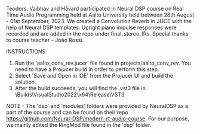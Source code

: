 Teodors, Vaibhav and Håvard participated in Neural DSP course on Real Time Audio Programming held at Aalto University held between 28th August - 01st September, 2023. We created a Convolution Reverb in JUCE with the help of Neural DSP templates. Upright piano impulse responses were recorded and are added in the repo under final_stereo_IRs. Special thanks to course teacher - João Rossi.

INSTRUCTIONS

1. Run the 'aalto_conv_rev.jucer' file found in projects/aalto_conv_rev. You need to have a Projucer build in order to perform this step.
2. Select 'Save and Open in IDE' from the Projucer UI and build the solution.
3. After the build succeeds, you will find the .vst3 file in \Builds\VisualStudio2022\x64\Release\VST3

NOTE - The 'dsp' and 'modules' folders were provided by NeuralDSP as a part of the course and can be found on their repo https://github.com/Neural-DSP/modern-rt-audio-course. For our purpose, we mainly edited the RingMod file found in the 'dsp' folder. 
